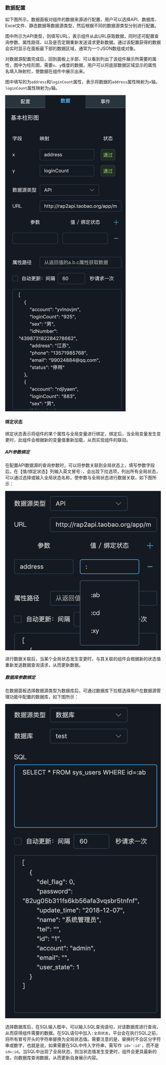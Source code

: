 ### 数据配置

如下图所示，数据面板对组件的数据来源进行配置，用户可以选择API、数据库、Excel文件、静态数据等数据源类型，然后根据不同的数据源类型分别进行配置。

图中所示为API类型，则填写URL，表示组件从此URL获取数据，同时还可配置查询参数、属性路径、以及是否定期重新发送请求更新数据。通过该配置获得的数据会实时显示在面板最下部的数据区域，通常为一个JSON数组或对象。

对数据源配置完成后，回到面板上半部，可以看到列出了该组件展示所需要的属性，图中为柱形图，需要`x`、`y`维度的数据，用户可以将底部数据区域显示的属性名填入映射栏，使数据在组件中展示出来。

图中填写的为`address`和`loginCount`属性，表示将数据的`address`属性映射为`x`轴，`loginCount`属性映射为`y`轴。

![data-panel](../source/images/ch-03/data-panel.png)

#### 绑定状态

绑定状态表示将组件的某个属性与全局变量进行绑定，绑定后，当全局变量发生变更时，此组件会根据新的变量值重新加载，从而实现组件的联动。

##### API参数绑定

在配置API数据源的查询参数时，可以将参数关联到全局状态上，填写参数字段后，在【值/绑定状态】列输入英文冒号`:`，会出现下拉选项，列出所有全局状态，可以通过选择或输入全局状态名称，使参数与全局状态进行数据关联，如下图所示：

![api -panel](../source/images/ch-03/api-bind.png)

进行数据关联后，当某个全局状态发生变更时，与其关联的组件会根据新的状态值重新发送数据查询请求，从而更新数据。

##### 数据库参数绑定

在数据面板选择数据源类型为数据库后，可通过数据库下拉框选择用户在数据源管理功能中配置的数据库，如下图所示：

![database-panel](../source/images/ch-03/database-bind.png)

选择数据库后，在SQL输入框中，可以输入SQL查询语句，对该数据库进行查询，从而获得组件需要的数据。在SQL语句中加入`:全局状态`，平台会在执行SQL之前，将所有冒号开头的字符串替换为全局状态值。需要注意的是，替换时不会区分字符串或数字，也就是说，如果需要在SQL中传入字符串，需写作` id=':id'`，而不是`id=:id`。当SQL中出现了全局状态，则当状态值发生变更时，组件会更具最新的值，向数据库查询数据，从而更新自身展示内容。
